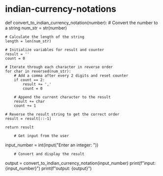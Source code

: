 # indian-currency-notations

def convert_to_indian_currency_notation(number):
    # Convert the number to a string
    num_str = str(number)

    # Calculate the length of the string
    length = len(num_str)

    # Initialize variables for result and counter
    result = ''
    count = 0

    # Iterate through each character in reverse order
    for char in reversed(num_str):
        # Add a comma after every 2 digits and reset counter
        if count == 2:
            result += ','
            count = 0

        # Append the current character to the result
        result += char
        count += 1

    # Reverse the result string to get the correct order
    result = result[::-1]

    return result

        # Get input from the user
input_number = int(input("Enter an integer: "))

        # Convert and display the result
output = convert_to_indian_currency_notation(input_number)
print(f"input: {input_number}")
print(f"output: {output}")
